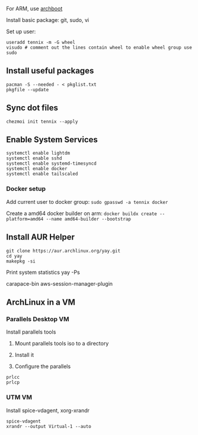 
For ARM, use [archboot](https://archboot.com)

Install basic package: git, sudo, vi

Set up user:

``` shell
useradd tennix -m -G wheel
visudo # comment out the lines contain wheel to enable wheel group use sudo
```

## Install useful packages

``` shell
pacman -S --needed - < pkglist.txt
pkgfile --update
```


## Sync dot files

``` shell
chezmoi init tennix --apply
```

## Enable System Services

``` shell
systemctl enable lightdm
systemctl enable sshd
systemctl enable systemd-timesyncd
systemctl enable docker
systemctl enable tailscaled
```

### Docker setup
Add current user to docker group: `sudo gpasswd -a tennix docker`

Create a amd64 docker builder on arm: `docker buildx create --platform=amd64 --name amd64-builder --bootstrap`

## Install AUR Helper

``` shell
git clone https://aur.archlinux.org/yay.git
cd yay
makepkg -si
```

Print system statistics
yay -Ps

carapace-bin
aws-session-manager-plugin

## ArchLinux in a VM

### Parallels Desktop VM

Install parallels tools

1. Mount parallels tools iso to a directory

2. Install it

3. Configure the parallels

``` shell
prlcc
prlcp
```

### UTM VM

Install spice-vdagent, xorg-xrandr

``` shell
spice-vdagent
xrandr --output Virtual-1 --auto
```
